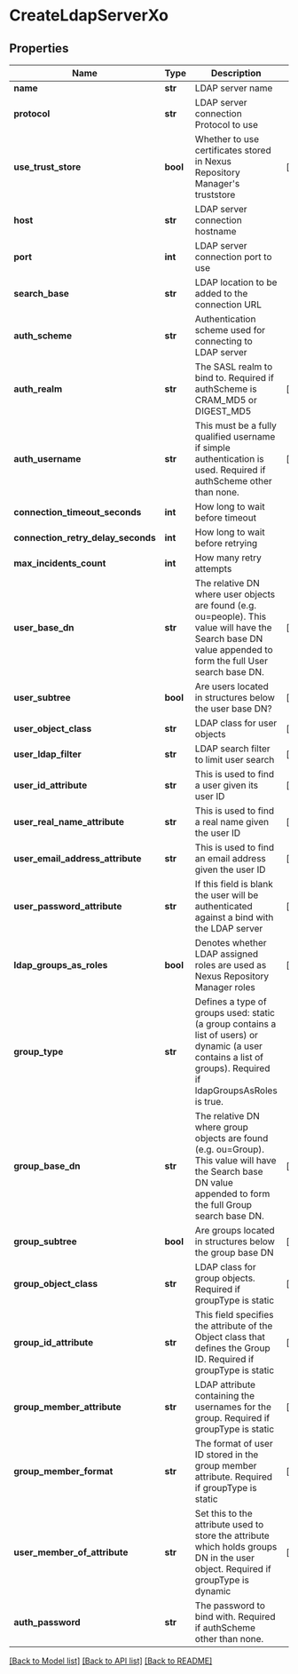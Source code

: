 # CreateLdapServerXo

## Properties
Name | Type | Description | Notes
------------ | ------------- | ------------- | -------------
**name** | **str** | LDAP server name | 
**protocol** | **str** | LDAP server connection Protocol to use | 
**use_trust_store** | **bool** | Whether to use certificates stored in Nexus Repository Manager&#39;s truststore | [optional] 
**host** | **str** | LDAP server connection hostname | 
**port** | **int** | LDAP server connection port to use | 
**search_base** | **str** | LDAP location to be added to the connection URL | 
**auth_scheme** | **str** | Authentication scheme used for connecting to LDAP server | 
**auth_realm** | **str** | The SASL realm to bind to. Required if authScheme is CRAM_MD5 or DIGEST_MD5 | [optional] 
**auth_username** | **str** | This must be a fully qualified username if simple authentication is used. Required if authScheme other than none. | [optional] 
**connection_timeout_seconds** | **int** | How long to wait before timeout | 
**connection_retry_delay_seconds** | **int** | How long to wait before retrying | 
**max_incidents_count** | **int** | How many retry attempts | 
**user_base_dn** | **str** | The relative DN where user objects are found (e.g. ou&#x3D;people). This value will have the Search base DN value appended to form the full User search base DN. | [optional] 
**user_subtree** | **bool** | Are users located in structures below the user base DN? | [optional] 
**user_object_class** | **str** | LDAP class for user objects | [optional] 
**user_ldap_filter** | **str** | LDAP search filter to limit user search | [optional] 
**user_id_attribute** | **str** | This is used to find a user given its user ID | [optional] 
**user_real_name_attribute** | **str** | This is used to find a real name given the user ID | [optional] 
**user_email_address_attribute** | **str** | This is used to find an email address given the user ID | [optional] 
**user_password_attribute** | **str** | If this field is blank the user will be authenticated against a bind with the LDAP server | [optional] 
**ldap_groups_as_roles** | **bool** | Denotes whether LDAP assigned roles are used as Nexus Repository Manager roles | [optional] 
**group_type** | **str** | Defines a type of groups used: static (a group contains a list of users) or dynamic (a user contains a list of groups). Required if ldapGroupsAsRoles is true. | 
**group_base_dn** | **str** | The relative DN where group objects are found (e.g. ou&#x3D;Group). This value will have the Search base DN value appended to form the full Group search base DN. | [optional] 
**group_subtree** | **bool** | Are groups located in structures below the group base DN | [optional] 
**group_object_class** | **str** | LDAP class for group objects. Required if groupType is static | [optional] 
**group_id_attribute** | **str** | This field specifies the attribute of the Object class that defines the Group ID. Required if groupType is static | [optional] 
**group_member_attribute** | **str** | LDAP attribute containing the usernames for the group. Required if groupType is static | [optional] 
**group_member_format** | **str** | The format of user ID stored in the group member attribute. Required if groupType is static | [optional] 
**user_member_of_attribute** | **str** | Set this to the attribute used to store the attribute which holds groups DN in the user object. Required if groupType is dynamic | [optional] 
**auth_password** | **str** | The password to bind with. Required if authScheme other than none. | 

[[Back to Model list]](../README.md#documentation-for-models) [[Back to API list]](../README.md#documentation-for-api-endpoints) [[Back to README]](../README.md)



